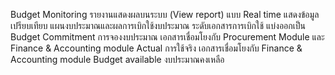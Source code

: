 Budget Monitoring รายงานแสดงผลบนระบบ (View report) แบบ Real time แสดงข้อมูลเปรียบเทียบ แผนงบประมาณและผลการเบิกใช้งบประมาณ ระดับเอกสารการเบิกใช้ แบ่งออกเป็น
Budget Commitment การจองงบประมาณ เอกสารเชื่อมโยงกับ Procurement Module และ Finance & Accounting module
Actual การใช้จริง เอกสารเชื่อมโยงกับ Finance & Accounting module
Budget available งบประมาณคงเหลือ

